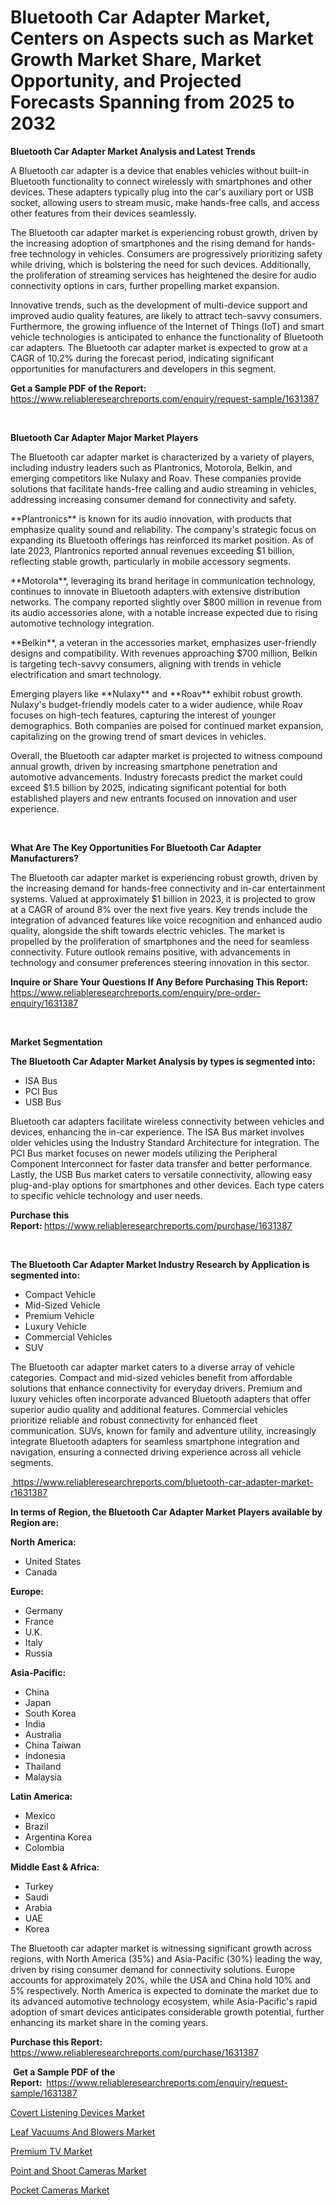 <p><h1>Bluetooth Car Adapter Market, Centers on Aspects such as Market Growth Market Share, Market Opportunity, and Projected Forecasts Spanning from 2025 to 2032</h1></p><p><strong>Bluetooth Car Adapter Market Analysis and Latest Trends</strong></p>
<p><p>A Bluetooth car adapter is a device that enables vehicles without built-in Bluetooth functionality to connect wirelessly with smartphones and other devices. These adapters typically plug into the car's auxiliary port or USB socket, allowing users to stream music, make hands-free calls, and access other features from their devices seamlessly. </p><p>The Bluetooth car adapter market is experiencing robust growth, driven by the increasing adoption of smartphones and the rising demand for hands-free technology in vehicles. Consumers are progressively prioritizing safety while driving, which is bolstering the need for such devices. Additionally, the proliferation of streaming services has heightened the desire for audio connectivity options in cars, further propelling market expansion. </p><p>Innovative trends, such as the development of multi-device support and improved audio quality features, are likely to attract tech-savvy consumers. Furthermore, the growing influence of the Internet of Things (IoT) and smart vehicle technologies is anticipated to enhance the functionality of Bluetooth car adapters. The Bluetooth car adapter market is expected to grow at a CAGR of 10.2% during the forecast period, indicating significant opportunities for manufacturers and developers in this segment.</p></p>
<p><strong>Get a Sample PDF of the Report:&nbsp;</strong> <a href="https://www.reliableresearchreports.com/enquiry/request-sample/1631387?utm_campaign=16&utm_medium=2&utm_source=Github&utm_content=ia&utm_term=08022025&utm_id=bluetooth-car-adapter">https://www.reliableresearchreports.com/enquiry/request-sample/1631387</a></p>
<p>&nbsp;</p>
<p><strong>Bluetooth Car Adapter Major Market Players</strong></p>
<p><p>The Bluetooth car adapter market is characterized by a variety of players, including industry leaders such as Plantronics, Motorola, Belkin, and emerging competitors like Nulaxy and Roav. These companies provide solutions that facilitate hands-free calling and audio streaming in vehicles, addressing increasing consumer demand for connectivity and safety.</p><p>**Plantronics** is known for its audio innovation, with products that emphasize quality sound and reliability. The company's strategic focus on expanding its Bluetooth offerings has reinforced its market position. As of late 2023, Plantronics reported annual revenues exceeding $1 billion, reflecting stable growth, particularly in mobile accessory segments.</p><p>**Motorola**, leveraging its brand heritage in communication technology, continues to innovate in Bluetooth adapters with extensive distribution networks. The company reported slightly over $800 million in revenue from its audio accessories alone, with a notable increase expected due to rising automotive technology integration.</p><p>**Belkin**, a veteran in the accessories market, emphasizes user-friendly designs and compatibility. With revenues approaching $700 million, Belkin is targeting tech-savvy consumers, aligning with trends in vehicle electrification and smart technology.</p><p>Emerging players like **Nulaxy** and **Roav** exhibit robust growth. Nulaxy's budget-friendly models cater to a wider audience, while Roav focuses on high-tech features, capturing the interest of younger demographics. Both companies are poised for continued market expansion, capitalizing on the growing trend of smart devices in vehicles.</p><p>Overall, the Bluetooth car adapter market is projected to witness compound annual growth, driven by increasing smartphone penetration and automotive advancements. Industry forecasts predict the market could exceed $1.5 billion by 2025, indicating significant potential for both established players and new entrants focused on innovation and user experience.</p></p>
<p>&nbsp;</p>
<p><strong>What Are The Key Opportunities For Bluetooth Car Adapter Manufacturers?</strong></p>
<p><p>The Bluetooth car adapter market is experiencing robust growth, driven by the increasing demand for hands-free connectivity and in-car entertainment systems. Valued at approximately $1 billion in 2023, it is projected to grow at a CAGR of around 8% over the next five years. Key trends include the integration of advanced features like voice recognition and enhanced audio quality, alongside the shift towards electric vehicles. The market is propelled by the proliferation of smartphones and the need for seamless connectivity. Future outlook remains positive, with advancements in technology and consumer preferences steering innovation in this sector.</p></p>
<p><strong>Inquire or Share Your Questions If Any Before Purchasing This Report:</strong> <a href="https://www.reliableresearchreports.com/enquiry/pre-order-enquiry/1631387?utm_campaign=16&utm_medium=2&utm_source=Github&utm_content=ia&utm_term=08022025&utm_id=bluetooth-car-adapter">https://www.reliableresearchreports.com/enquiry/pre-order-enquiry/1631387</a></p>
<p>&nbsp;</p>
<p><strong>Market Segmentation</strong></p>
<p><strong>The Bluetooth Car Adapter Market Analysis by types is segmented into:</strong></p>
<p><ul><li>ISA Bus</li><li>PCI Bus</li><li>USB Bus</li></ul></p>
<p><p>Bluetooth car adapters facilitate wireless connectivity between vehicles and devices, enhancing the in-car experience. The ISA Bus market involves older vehicles using the Industry Standard Architecture for integration. The PCI Bus market focuses on newer models utilizing the Peripheral Component Interconnect for faster data transfer and better performance. Lastly, the USB Bus market caters to versatile connectivity, allowing easy plug-and-play options for smartphones and other devices. Each type caters to specific vehicle technology and user needs.</p></p>
<p><strong>Purchase this Report:&nbsp;</strong><a href="https://www.reliableresearchreports.com/purchase/1631387?utm_campaign=16&utm_medium=2&utm_source=Github&utm_content=ia&utm_term=08022025&utm_id=bluetooth-car-adapter">https://www.reliableresearchreports.com/purchase/1631387</a></p>
<p>&nbsp;</p>
<p><strong>The Bluetooth Car Adapter Market Industry Research by Application is segmented into:</strong></p>
<p><ul><li>Compact Vehicle</li><li>Mid-Sized Vehicle</li><li>Premium Vehicle</li><li>Luxury Vehicle</li><li>Commercial Vehicles</li><li>SUV</li></ul></p>
<p><p>The Bluetooth car adapter market caters to a diverse array of vehicle categories. Compact and mid-sized vehicles benefit from affordable solutions that enhance connectivity for everyday drivers. Premium and luxury vehicles often incorporate advanced Bluetooth adapters that offer superior audio quality and additional features. Commercial vehicles prioritize reliable and robust connectivity for enhanced fleet communication. SUVs, known for family and adventure utility, increasingly integrate Bluetooth adapters for seamless smartphone integration and navigation, ensuring a connected driving experience across all vehicle segments.</p></p>
<p><a href="https://www.reliableresearchreports.com/bluetooth-car-adapter-market-r1631387?utm_campaign=16&utm_medium=2&utm_source=Github&utm_content=ia&utm_term=08022025&utm_id=bluetooth-car-adapter">&nbsp;https://www.reliableresearchreports.com/bluetooth-car-adapter-market-r1631387</a></p>
<p><strong>In terms of Region, the Bluetooth Car Adapter Market Players available by Region are:</strong></p>
<p>
    <p> <strong> North America: </strong>
        <ul>
            <li>United States</li>
            <li>Canada</li>
        </ul>
        </p> 
    <p> <strong> Europe: </strong>
        <ul>
            <li>Germany</li>
            <li>France</li>
            <li>U.K.</li>
            <li>Italy</li>
            <li>Russia</li>
        </ul>
        </p> 
    <p> <strong> Asia-Pacific: </strong>
        <ul>
            <li>China</li>
            <li>Japan</li>
            <li>South Korea</li>
            <li>India</li>
            <li>Australia</li>
            <li>China Taiwan</li>
            <li>Indonesia</li>
            <li>Thailand</li>
            <li>Malaysia</li>
        </ul>
        </p> 
    <p> <strong> Latin America: </strong>
        <ul>
            <li>Mexico</li>
            <li>Brazil</li>
            <li>Argentina Korea</li>
            <li>Colombia</li>
        </ul>
        </p> 
    <p> <strong> Middle East & Africa: </strong>
        <ul>
            <li>Turkey</li>
            <li>Saudi</li>
            <li>Arabia</li>
            <li>UAE</li>
            <li>Korea</li>
        </ul>
    </p>
    </p>
<p><p>The Bluetooth car adapter market is witnessing significant growth across regions, with North America (35%) and Asia-Pacific (30%) leading the way, driven by rising consumer demand for connectivity solutions. Europe accounts for approximately 20%, while the USA and China hold 10% and 5% respectively. North America is expected to dominate the market due to its advanced automotive technology ecosystem, while Asia-Pacific's rapid adoption of smart devices anticipates considerable growth potential, further enhancing its market share in the coming years.</p></p>
<p><strong>Purchase this Report: </strong><a href="https://www.reliableresearchreports.com/purchase/1631387?utm_campaign=16&utm_medium=2&utm_source=Github&utm_content=ia&utm_term=08022025&utm_id=bluetooth-car-adapter">https://www.reliableresearchreports.com/purchase/1631387</a></p>
<p>&nbsp;<strong>Get a Sample PDF of the Report:&nbsp;&nbsp;</strong><a href="https://www.reliableresearchreports.com/enquiry/request-sample/1631387?utm_campaign=16&utm_medium=2&utm_source=Github&utm_content=ia&utm_term=08022025&utm_id=bluetooth-car-adapter">https://www.reliableresearchreports.com/enquiry/request-sample/1631387</a></p>
<p><strong></strong></p>
<p><p><a href="https://github.com/abedlagagica4/Market-Research-Report-List-1/blob/main/covert-listening-devices-market.md?utm_campaign=16&utm_medium=2&utm_source=Github&utm_content=ia&utm_term=08022025&utm_id=bluetooth-car-adapter">Covert Listening Devices Market</a></p><p><a href="https://github.com/rashkaeduzor/Market-Research-Report-List-1/blob/main/leaf-vacuums-and-blowers-market.md?utm_campaign=16&utm_medium=2&utm_source=Github&utm_content=ia&utm_term=08022025&utm_id=bluetooth-car-adapter">Leaf Vacuums And Blowers Market</a></p><p><a href="https://github.com/nibbsmantji/Market-Research-Report-List-1/blob/main/premium-tv-market.md?utm_campaign=16&utm_medium=2&utm_source=Github&utm_content=ia&utm_term=08022025&utm_id=bluetooth-car-adapter">Premium TV Market</a></p><p><a href="https://github.com/birbamanan03/Market-Research-Report-List-1/blob/main/point-and-shoot-cameras-market.md?utm_campaign=16&utm_medium=2&utm_source=Github&utm_content=ia&utm_term=08022025&utm_id=bluetooth-car-adapter">Point and Shoot Cameras Market</a></p><p><a href="https://github.com/djibenesha/Market-Research-Report-List-1/blob/main/pocket-cameras-market.md?utm_campaign=16&utm_medium=2&utm_source=Github&utm_content=ia&utm_term=08022025&utm_id=bluetooth-car-adapter">Pocket Cameras Market</a></p></p>